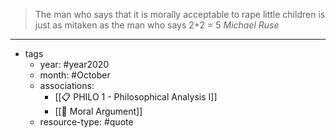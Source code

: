 > The man who says that it is morally acceptable to rape little children is just as mitaken as the man who says 2+2 = 5 
> *Michael Ruse*

---

- tags
	- year: #year2020 
	- month: #October 
	- associations: 
		- [[📋 PHILO 1 - Philosophical Analysis I]]
		- [[🌲  Moral Argument]]
	- resource-type: #quote 

 